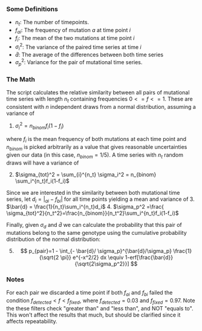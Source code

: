 ### Some Definitions

- $n_t$: The number of timepoints.
- $f_{ai}$: The frequency of mutation $a$ at time point $i$ 
- $f_i$: The mean of the two mutations at time point $i$
- $\sigma_i^2$: The variance of the paired time series at time $i$
- $\bar{d}$: The average of the differences between both time series
- $\sigma_p^2$: Variance for the pair of mutational time series.

### The Math

The script calculates the relative similarity between all pairs of mutational time series with length $n_t$ containing frequencies $0<=f<=1$. These are consistent with $n$ independent draws from a normal distribution, assuming a variance of

1. $\sigma_i^2=n_{binom}f_i(1-f_i)$

where $f_i$ is the mean frequency of both mutations at each time point and $n_{binom}$ is picked arbitrarily as a value that gives reasonable uncertainties given our data (in this case, $n_{binom} = 1/5$). A time series with $n_t$ random draws will have a variance of

2. $\sigma_{tot}^2 = \sum_{i}^{n_t} \sigma_i^2 = n_{binom} \sum_i^{n_t}f_i(1-f_i)$

Since we are interested in the similarity between both mutational time series, let $d_i =|_{ai}-f_{bi}|$ for all time points yielding a mean and variance of
3. $\bar{d} = \frac{1}{n_t}\sum_i^{n_t}d_i$
4. $\sigma_p^2 =\frac{ \sigma_{tot}^2}{n_t^2}=\frac{n_{binom}}{n_t^2}\sum_i^{n_t}f_i(1-f_i)$

Finally, given $\sigma_d$ and $\bar{d}$ we can calculate the probability that this pair of mutations belong to the same genotype using the cumulative probability distribution  of the normal distribution:

5. $$
     p_{pair}=1 - \int_{- \bar{d}/ \sigma_p}^{\bar{d}/\sigma_p} \frac{1}{\sqrt{2 \pi}} e^{-x^2/2} dx \equiv 1-erf[\frac{\bar{d}}{\sqrt{2\sigma_p^2}}]
     $$




### Notes

For each pair we discarded a time point if both $f_{ai}$ and $f_{bi}$ failed the condition $f_{detected} < f < f_{fixed}$, where $f_{detected}=0.03$ and $f_{fixed}=0.97$. Note the these filters check "greater than" and "less than", and NOT "equals to". This won't affect the results that much, but should be clarified since it affects repeatability.



